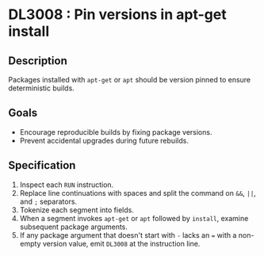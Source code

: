 # DL3008 : Pin versions in apt-get install

## Description
Packages installed with `apt-get` or `apt` should be version pinned to ensure deterministic builds.

## Goals
- Encourage reproducible builds by fixing package versions.
- Prevent accidental upgrades during future rebuilds.

## Specification
1. Inspect each `RUN` instruction.
2. Replace line continuations with spaces and split the command on `&&`, `||`, and `;` separators.
3. Tokenize each segment into fields.
4. When a segment invokes `apt-get` or `apt` followed by `install`, examine subsequent package arguments.
5. If any package argument that doesn't start with `-` lacks an `=` with a non-empty version value, emit `DL3008` at the instruction line.
